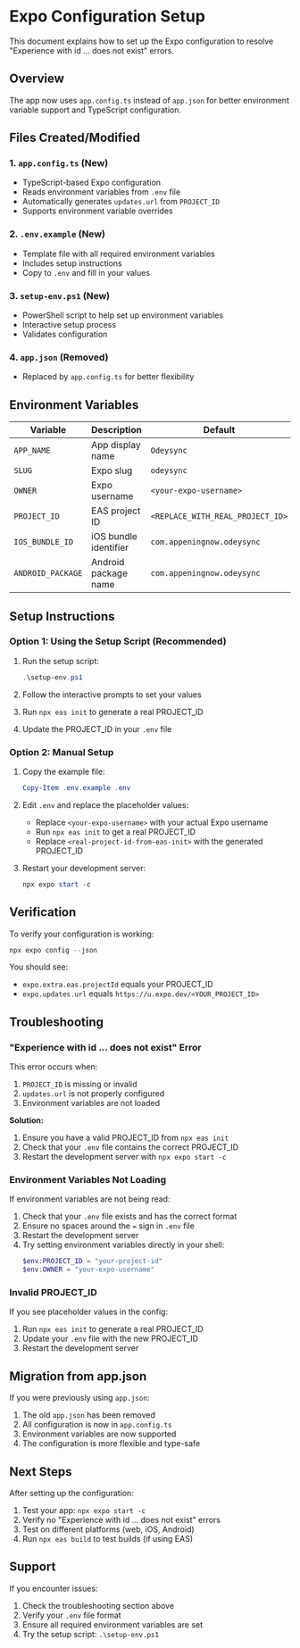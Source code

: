 # Expo Configuration Setup

This document explains how to set up the Expo configuration to resolve "Experience with id ... does not exist" errors.

## Overview

The app now uses `app.config.ts` instead of `app.json` for better environment variable support and TypeScript configuration.

## Files Created/Modified

### 1. `app.config.ts` (New)
- TypeScript-based Expo configuration
- Reads environment variables from `.env` file
- Automatically generates `updates.url` from `PROJECT_ID`
- Supports environment variable overrides

### 2. `.env.example` (New)
- Template file with all required environment variables
- Includes setup instructions
- Copy to `.env` and fill in your values

### 3. `setup-env.ps1` (New)
- PowerShell script to help set up environment variables
- Interactive setup process
- Validates configuration

### 4. `app.json` (Removed)
- Replaced by `app.config.ts` for better flexibility

## Environment Variables

| Variable | Description | Default | Required |
|----------|-------------|---------|----------|
| `APP_NAME` | App display name | `Odeysync` | No |
| `SLUG` | Expo slug | `odeysync` | No |
| `OWNER` | Expo username | `<your-expo-username>` | Yes |
| `PROJECT_ID` | EAS project ID | `<REPLACE_WITH_REAL_PROJECT_ID>` | Yes |
| `IOS_BUNDLE_ID` | iOS bundle identifier | `com.appeningnow.odeysync` | No |
| `ANDROID_PACKAGE` | Android package name | `com.appeningnow.odeysync` | No |

## Setup Instructions

### Option 1: Using the Setup Script (Recommended)

1. Run the setup script:
   ```powershell
   .\setup-env.ps1
   ```

2. Follow the interactive prompts to set your values

3. Run `npx eas init` to generate a real PROJECT_ID

4. Update the PROJECT_ID in your `.env` file

### Option 2: Manual Setup

1. Copy the example file:
   ```powershell
   Copy-Item .env.example .env
   ```

2. Edit `.env` and replace the placeholder values:
   - Replace `<your-expo-username>` with your actual Expo username
   - Run `npx eas init` to get a real PROJECT_ID
   - Replace `<real-project-id-from-eas-init>` with the generated PROJECT_ID

3. Restart your development server:
   ```powershell
   npx expo start -c
   ```

## Verification

To verify your configuration is working:

```powershell
npx expo config --json
```

You should see:
- `expo.extra.eas.projectId` equals your PROJECT_ID
- `expo.updates.url` equals `https://u.expo.dev/<YOUR_PROJECT_ID>`

## Troubleshooting

### "Experience with id ... does not exist" Error

This error occurs when:
1. `PROJECT_ID` is missing or invalid
2. `updates.url` is not properly configured
3. Environment variables are not loaded

**Solution:**
1. Ensure you have a valid PROJECT_ID from `npx eas init`
2. Check that your `.env` file contains the correct PROJECT_ID
3. Restart the development server with `npx expo start -c`

### Environment Variables Not Loading

If environment variables are not being read:

1. Check that your `.env` file exists and has the correct format
2. Ensure no spaces around the `=` sign in `.env` file
3. Restart the development server
4. Try setting environment variables directly in your shell:
   ```powershell
   $env:PROJECT_ID = "your-project-id"
   $env:OWNER = "your-expo-username"
   ```

### Invalid PROJECT_ID

If you see placeholder values in the config:

1. Run `npx eas init` to generate a real PROJECT_ID
2. Update your `.env` file with the new PROJECT_ID
3. Restart the development server

## Migration from app.json

If you were previously using `app.json`:

1. The old `app.json` has been removed
2. All configuration is now in `app.config.ts`
3. Environment variables are now supported
4. The configuration is more flexible and type-safe

## Next Steps

After setting up the configuration:

1. Test your app: `npx expo start -c`
2. Verify no "Experience with id ... does not exist" errors
3. Test on different platforms (web, iOS, Android)
4. Run `npx eas build` to test builds (if using EAS)

## Support

If you encounter issues:

1. Check the troubleshooting section above
2. Verify your `.env` file format
3. Ensure all required environment variables are set
4. Try the setup script: `.\setup-env.ps1`
